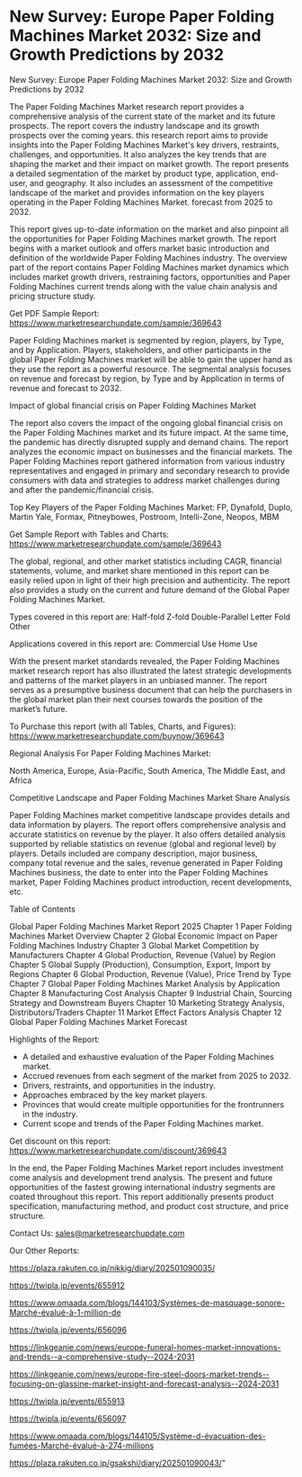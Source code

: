 # New Survey: Europe Paper Folding Machines Market 2032: Size and Growth Predictions by 2032
 New Survey: Europe Paper Folding Machines Market 2032: Size and Growth Predictions by 2032

The Paper Folding Machines Market research report provides a comprehensive analysis of the current state of the market and its future prospects. The report covers the industry landscape and its growth prospects over the coming years. this research report aims to provide insights into the Paper Folding Machines Market's key drivers, restraints, challenges, and opportunities. It also analyzes the key trends that are shaping the market and their impact on market growth. The report presents a detailed segmentation of the market by product type, application, end-user, and geography. It also includes an assessment of the competitive landscape of the market and provides information on the key players operating in the Paper Folding Machines Market. forecast from 2025 to 2032.

This report gives up-to-date information on the market and also pinpoint all the opportunities for Paper Folding Machines market growth. The report begins with a market outlook and offers market basic introduction and definition of the worldwide Paper Folding Machines industry. The overview part of the report contains Paper Folding Machines market dynamics which includes market growth drivers, restraining factors, opportunities and Paper Folding Machines current trends along with the value chain analysis and pricing structure study.

Get PDF Sample Report: https://www.marketresearchupdate.com/sample/369643

Paper Folding Machines market is segmented by region, players, by Type, and by Application. Players, stakeholders, and other participants in the global Paper Folding Machines market will be able to gain the upper hand as they use the report as a powerful resource. The segmental analysis focuses on revenue and forecast by region, by Type and by Application in terms of revenue and forecast to 2032.

Impact of global financial crisis on Paper Folding Machines Market

The report also covers the impact of the ongoing global financial crisis on the Paper Folding Machines market and its future impact. At the same time, the pandemic has directly disrupted supply and demand chains. The report analyzes the economic impact on businesses and the financial markets. The Paper Folding Machines report gathered information from various industry representatives and engaged in primary and secondary research to provide consumers with data and strategies to address market challenges during and after the pandemic/financial crisis.

Top Key Players of the Paper Folding Machines Market:
FP, Dynafold, Duplo, Martin Yale, Formax, Pitneybowes, Postroom, Intelli-Zone, Neopos, MBM


Get Sample Report with Tables and Charts: https://www.marketresearchupdate.com/sample/369643

The global, regional, and other market statistics including CAGR, financial statements, volume, and market share mentioned in this report can be easily relied upon in light of their high precision and authenticity. The report also provides a study on the current and future demand of the Global Paper Folding Machines Market.

Types covered in this report are:
Half-fold
Z-fold
Double-Parallel
Letter Fold
Other


Applications covered in this report are:
Commercial Use
Home Use


With the present market standards revealed, the Paper Folding Machines market research report has also illustrated the latest strategic developments and patterns of the market players in an unbiased manner. The report serves as a presumptive business document that can help the purchasers in the global market plan their next courses towards the position of the market’s future.

To Purchase this report (with all Tables, Charts, and Figures): https://www.marketresearchupdate.com/buynow/369643

Regional Analysis For Paper Folding Machines Market:

North America, Europe, Asia-Pacific, South America, The Middle East, and Africa

Competitive Landscape and Paper Folding Machines Market Share Analysis

Paper Folding Machines market competitive landscape provides details and data information by players. The report offers comprehensive analysis and accurate statistics on revenue by the player. It also offers detailed analysis supported by reliable statistics on revenue (global and regional level) by players. Details included are company description, major business, company total revenue and the sales, revenue generated in Paper Folding Machines business, the date to enter into the Paper Folding Machines market, Paper Folding Machines product introduction, recent developments, etc.

Table of Contents

Global Paper Folding Machines Market Report 2025
Chapter 1 Paper Folding Machines Market Overview
Chapter 2 Global Economic Impact on Paper Folding Machines Industry
Chapter 3 Global Market Competition by Manufacturers
Chapter 4 Global Production, Revenue (Value) by Region
Chapter 5 Global Supply (Production), Consumption, Export, Import by Regions
Chapter 6 Global Production, Revenue (Value), Price Trend by Type
Chapter 7 Global Paper Folding Machines Market Analysis by Application
Chapter 8 Manufacturing Cost Analysis
Chapter 9 Industrial Chain, Sourcing Strategy and Downstream Buyers
Chapter 10 Marketing Strategy Analysis, Distributors/Traders
Chapter 11 Market Effect Factors Analysis
Chapter 12 Global Paper Folding Machines Market Forecast

Highlights of the Report:

- A detailed and exhaustive evaluation of the Paper Folding Machines market.
- Accrued revenues from each segment of the market from 2025 to 2032.
- Drivers, restraints, and opportunities in the industry.
- Approaches embraced by the key market players.
- Provinces that would create multiple opportunities for the frontrunners in the industry.
- Current scope and trends of the Paper Folding Machines market.

Get discount on this report: https://www.marketresearchupdate.com/discount/369643

In the end, the Paper Folding Machines Market report includes investment come analysis and development trend analysis. The present and future opportunities of the fastest growing international industry segments are coated throughout this report. This report additionally presents product specification, manufacturing method, and product cost structure, and price structure.

Contact Us:
sales@marketresearchupdate.com

Our Other Reports:

https://plaza.rakuten.co.jp/nikkig/diary/202501090035/

https://twipla.jp/events/655912

https://www.omaada.com/blogs/144103/Systèmes-de-masquage-sonore-Marché-évalué-à-1-million-de

https://twipla.jp/events/656096

https://linkgeanie.com/news/europe-funeral-homes-market-innovations-and-trends--a-comprehensive-study--2024-2031

https://linkgeanie.com/news/europe-fire-steel-doors-market-trends--focusing-on-glassine-market-insight-and-forecast-analysis--2024-2031

https://twipla.jp/events/655913

https://twipla.jp/events/656097

https://www.omaada.com/blogs/144105/Système-d-évacuation-des-fumées-Marché-évalué-à-274-millions

https://plaza.rakuten.co.jp/gsakshi/diary/202501090043/"
